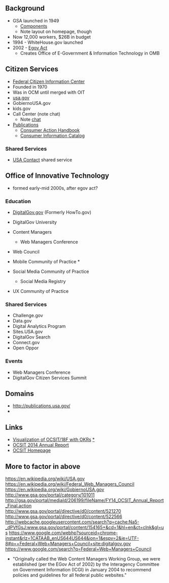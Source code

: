 

## Background 
* GSA launched in 1949 
  * [Components](http://gsa.gov/portal/content/104438)
  * Note layout on homepage, though
* Now 12,000 workers, $26B in budget
* 1994 - WhiteHouse.gov launched 
* 2002 - [Egov Act](https://en.wikipedia.org/wiki/E-Government_Act_of_2002)
  * Creates Office of E-Government & Information Technology in OMB



## Citizen Services

* [Federal Citizen Information Center](https://en.wikipedia.org/wiki/Federal_Citizen_Information_Center)
 * Founded in 1970
 * Was in OCM until merged with OIT
 * [usa.gov]()
 * GobiernoUSA.gov
 * kids.gov 
 * Call Center (note chat) 
   * Note [chat]( www.usa.gov/chat)
 * [Publications](http://publications.usa.gov/) 
   * [Consumer Action Handbook](http://publications.usa.gov/USAPubs.php?PubID=5131)
   * [Consumer Information Catalog](http://publications.usa.gov/USAPubs.php?PubID=9801&PHPSESSID=umsgp6sq4n815r2ts40ut3sav2)
 
### Shared Services
   * [USA Contact](http://www.gsa.gov/portal/content/105215) shared service


## Office of Innovative Technology 
* formed early-mid 2000s, after egov act?  

### Education
* [DigitalGov.gov](http://www.digitalgov.gov/) (Formerly HowTo.gov)
* DigitalGov University 


* Content Managers
  * Web Managers Conference
* Web Council 

* Mobile Community of Practice
  * 
* Social Media Community of Practice
  * Social Media Registry
* UX Community of Practice




### Shared Services
* Challenge.gov
* Data.gov 
* Digital Analytics Program 
* Sites.USA.gov 
* DigitalGov Search
* Connect.gov
* Open Oppor

### Events 
* Web Managers Conference
* DigitalGov Citizen Services Summit

## Domains
* http://publications.usa.gov/
* 


## Links 
* [Visualization of OCSIT/18F with OKRs](https://18f.slack.com/files/gray/F06KVF031/ocsit-18f-breakdown.jpg) [*](https://cloud.githubusercontent.com/assets/633088/8336536/46c88c86-1a73-11e5-85b2-5098c08f0151.jpg)
* [OCSIT 2014 Annual Report](http://gsa.gov/portal/mediaId/206199/fileName/FY14_OCSIT_Annual_Report_Final.action)
* [OCSIT Homepage](http://gsa.gov/portal/category/25729)

## More to factor in above 
https://en.wikipedia.org/wiki/USA.gov  
https://en.wikipedia.org/wiki/Federal_Web_Managers_Council  
https://en.wikipedia.org/wiki/GobiernoUSA.gov  
http://www.gsa.gov/portal/category/101011  
http://gsa.gov/portal/mediaId/206199/fileName/FY14_OCSIT_Annual_Report_Final.action  
http://www.gsa.gov/portal/directive/d0/content/521270
http://www.gsa.gov/portal/directive/d0/content/522566
http://webcache.googleusercontent.com/search?q=cache:Na5-_dPVfGsJ:www.gsa.gov/portal/content/154165+&cd=1&hl=en&ct=clnk&gl=us
https://www.google.com/webhp?sourceid=chrome-instant&rlz=1CATAAB_enUS644US644&ion=1&espv=2&ie=UTF-8#q=+Federal+Web+Managers+Council+site:digitalgov.gov
https://www.google.com/search?q=Federal+Web+Managers+Council

* "Originally called the Web Content Managers Working Group, we were established (per the EGov Act of 2002) by the Interagency Committee on Government Information (ICGI) in January 2004 to recommend policies and guidelines for all federal public websites."



